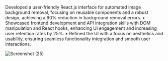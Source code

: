Developed a user-friendly React.js interface for automated image background removal, focusing on reusable
components and a robust design, achieving a 90% reduction in background removal errors.
• Showcased frontend development and API integration skills with DOM manipulation and React hooks,
enhancing UI engagement and increasing user retention rates by 25%.
• Refined the UI with a focus on aesthetics and usability, ensuring seamless functionality integration and smooth user
interactions.



![Screenshot (25)](https://github.com/user-attachments/assets/f594f194-523c-4f87-a9d8-d8d17cd2755b)
